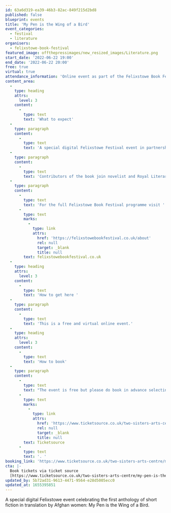 ```yaml
---
id: 63a6d319-ea39-46b3-82ac-849f215d2bd8
published: false
blueprint: events
title: 'My Pen is the Wing of a Bird'
event_categories:
  - festival
  - literature
organisers:
  - felixstowe-book-festival
featured_image: offthepressimages/new_resized_images/Literature.png
start_date: '2022-06-22 19:00'
end_date: '2022-06-22 20:00'
free: true
virtual: true
attendance_information: 'Online event as part of the Felixstowe Book Festival'
content_area:
  -
    type: heading
    attrs:
      level: 3
    content:
      -
        type: text
        text: 'What to expect'
  -
    type: paragraph
    content:
      -
        type: text
        text: 'A special digital Felixstowe Festival event in partnership with Untold’s write Afghanistan project to celebrate, My Pen is the Wing of a Bird; New Fiction by Afghan Women, the first anthology of short fiction in translation by Afghan women.'
  -
    type: paragraph
    content:
      -
        type: text
        text: 'Contributors of the book join novelist and Royal Literary Fellow Ruth Dugdall who will discuss these vital, unexpected short stories that are both unique and universal – stories of family, work, childhood, friendship, war, gender identity and cultural traditions and how this anthology was developed.'
  -
    type: paragraph
    content:
      -
        type: text
        text: 'For the full Felixstowe Book Festival programme visit '
      -
        type: text
        marks:
          -
            type: link
            attrs:
              href: 'https://felixstowebookfestival.co.uk/about'
              rel: null
              target: _blank
              title: null
        text: felixstowebookfestival.co.uk
  -
    type: heading
    attrs:
      level: 3
    content:
      -
        type: text
        text: 'How to get here '
  -
    type: paragraph
    content:
      -
        type: text
        text: 'This is a free and virtual online event.'
  -
    type: heading
    attrs:
      level: 3
    content:
      -
        type: text
        text: 'How to book'
  -
    type: paragraph
    content:
      -
        type: text
        text: "The event is free but please do book in advance selecting the 'Book your place' button or searching "
      -
        type: text
        marks:
          -
            type: link
            attrs:
              href: 'https://www.ticketsource.co.uk/two-sisters-arts-centre/my-pen-is-the-wing-of-a-bird/e-kxdkxa'
              rel: null
              target: _blank
              title: null
        text: Ticketsource
      -
        type: text
        text: '. '
booking_link: 'https://www.ticketsource.co.uk/two-sisters-arts-centre/my-pen-is-the-wing-of-a-bird/e-kxdkxa'
cta: |-
  Book tickets via ticket source
  [https://www.ticketsource.co.uk/two-sisters-arts-centre/my-pen-is-the-wing-of-a-bird/e-kxdkxa ](https://www.ticketsource.co.uk/two-sisters-arts-centre/my-pen-is-the-wing-of-a-bird/e-kxdkxa )
updated_by: 5b72ad31-9613-4471-9564-e28d5005ecc0
updated_at: 1655395851
---
```

A special digital Felixstowe event celebrating the first anthology of short fiction in translation by Afghan women: My Pen is the Wing of a Bird.